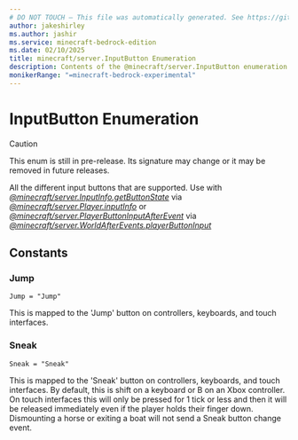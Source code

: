 ```yaml
---
# DO NOT TOUCH — This file was automatically generated. See https://github.com/mojang/minecraftapidocsgenerator to modify descriptions, examples, etc.
author: jakeshirley
ms.author: jashir
ms.service: minecraft-bedrock-edition
ms.date: 02/10/2025
title: minecraft/server.InputButton Enumeration
description: Contents of the @minecraft/server.InputButton enumeration.
monikerRange: "=minecraft-bedrock-experimental"
---
```

# InputButton Enumeration

> [!CAUTION]
> This enum is still in pre-release.  Its signature may change or it may be removed in future releases.

All the different input buttons that are supported. Use with [*@minecraft/server.InputInfo.getButtonState*](../../../scriptapi/minecraft/server/InputInfo.md#getbuttonstate) via [*@minecraft/server.Player.inputInfo*](../../../scriptapi/minecraft/server/Player.md#inputinfo) or [*@minecraft/server.PlayerButtonInputAfterEvent*](../../../scriptapi/minecraft/server/PlayerButtonInputAfterEvent.md) via [*@minecraft/server.WorldAfterEvents.playerButtonInput*](../../../scriptapi/minecraft/server/WorldAfterEvents.md#playerbuttoninput)

## Constants
### **Jump**
`Jump = "Jump"`

This is mapped to the 'Jump' button on controllers, keyboards, and touch interfaces.
### **Sneak**
`Sneak = "Sneak"`

This is mapped to the 'Sneak' button on controllers, keyboards, and touch interfaces. By default, this is shift on a keyboard or B on an Xbox controller. On touch interfaces this will only be pressed for 1 tick or less and then it will be released immediately even if the player holds their finger down. Dismounting a horse or exiting a boat will not send a Sneak button change event.
